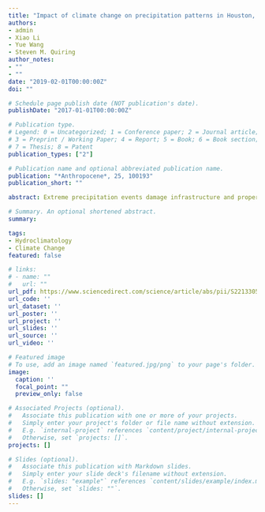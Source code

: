```yaml
---
title: "Impact of climate change on precipitation patterns in Houston, Texas, USA"
authors:
- admin
- Xiao Li
- Yue Wang
- Steven M. Quiring
author_notes:
- ""
- ""
date: "2019-02-01T00:00:00Z"
doi: ""

# Schedule page publish date (NOT publication's date).
publishDate: "2017-01-01T00:00:00Z"

# Publication type.
# Legend: 0 = Uncategorized; 1 = Conference paper; 2 = Journal article;
# 3 = Preprint / Working Paper; 4 = Report; 5 = Book; 6 = Book section;
# 7 = Thesis; 8 = Patent
publication_types: ["2"]

# Publication name and optional abbreviated publication name.
publication: "*Anthropocene*, 25, 100193"
publication_short: ""

abstract: Extreme precipitation events damage infrastructure and property; thus, predicting future precipitation patterns in the context of climate change is important. In this study, precipitation projections from 36 downscaled General Circulation Models (GCMs) under two Representative Concentration Pathway (RCP) scenarios (RCP2.6 and RCP8.5) enabled examination of projected changes in future precipitation for the Clear Creek watershed in Houston, Texas, USA. Precipitation from 1950 to 2099 simulated with GCM were downscaled using the Bias-Correction Spatial Disaggregation method. Ten precipitation indices that represent precipitation amount, precipitation intensity, precipitation duration, and precipitation frequency evaluated how precipitation patterns will likely change. Results show that, at the annual scale, mean precipitation will significantly decrease based on RCP8.5, or remain relatively constant based on RCP2.6. Precipitation intensity and precipitation variability, however, will likely increase. Dry periods will lengthen significantly, whereas the length of wet spells will generally remain unchanged. At the monthly scale, the amount of precipitation, precipitation intensity, precipitation frequency and the length of wet spells will likely increase in September. In contrast, precipitation will likely decrease and dry spells will lengthen in April, May, August, November, and December. This finding illustrates that the intra-annual variability in precipitation will increase. The projected changes in precipitation under RCP8.5 are generally greater compared with RCP2.6. Differences between the scenarios are more pronounced towards the end of the century. Houston has recently experienced substantial precipitation variability, including severe drought and record-breaking precipitation from Hurricane Harvey in 2017. These events are consistent with the long-term GCM projections. Findings from this study can be applied to help manage water resources and enhance adaptability to climate change.

# Summary. An optional shortened abstract.
summary: 

tags:
- Hydroclimatology
- Climate Change
featured: false

# links:
# - name: ""
#   url: ""
url_pdf: https://www.sciencedirect.com/science/article/abs/pii/S2213305419300049
url_code: ''
url_dataset: ''
url_poster: ''
url_project: ''
url_slides: ''
url_source: ''
url_video: ''

# Featured image
# To use, add an image named `featured.jpg/png` to your page's folder. 
image:
  caption: ''
  focal_point: ""
  preview_only: false

# Associated Projects (optional).
#   Associate this publication with one or more of your projects.
#   Simply enter your project's folder or file name without extension.
#   E.g. `internal-project` references `content/project/internal-project/index.md`.
#   Otherwise, set `projects: []`.
projects: []

# Slides (optional).
#   Associate this publication with Markdown slides.
#   Simply enter your slide deck's filename without extension.
#   E.g. `slides: "example"` references `content/slides/example/index.md`.
#   Otherwise, set `slides: ""`.
slides: []
---
```

